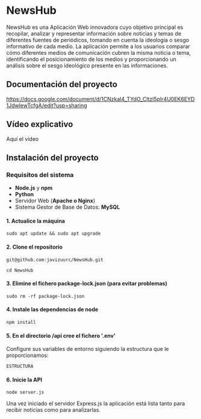 # NewsHub
NewsHub es una Aplicación Web innovadora cuyo objetivo principal es recopilar, analizar y representar información sobre noticias y temas de diferentes fuentes de periódicos, tomando en cuenta la ideología o sesgo informativo de cada medio. La aplicación permite a los usuarios comparar cómo diferentes medios de comunicación cubren la misma noticia o tema, identificando el posicionamiento de los medios y proporcionando un análisis sobre el sesgo ideológico presente en las informaciones.

## Documentación del proyecto
https://docs.google.com/document/d/1CNzkal4_TYdO_Cltzl5pIr4U0EK6EYD1JdwlewTcfgA/edit?usp=sharing

## Vídeo explicativo
Aquí el video

## Instalación del proyecto
### Requisitos del sistema
- **Node.js** y **npm**
- **Python**
- Servidor Web (**Apache o Nginx**)
- Sistema Gestor de Base de Datos: **MySQL**

#### 1. Actualice la máquina
```
sudo apt update && sudo apt upgrade
```

#### 2. Clone el repositorio
```
git@github.com:javizuurc/NewsHub.git

cd NewsHub
```

#### 3. Elimine el fichero package-lock.json (para evitar problemas)
```
sudo rm -rf package-lock.json
```

#### 4. Instale las dependencias de node
```
npm install
```

#### 5. En el directorio /api cree el fichero '.env'
Configure sus variables de entorno siguiendo la estructura que le proporcionamos:

```
ESTRUCTURA
```

#### 6. Inicie la API
```
node server.js
```

Una vez iniciado el servidor Express.js la aplicación está lista tanto para recibir noticias como para analizarlas.